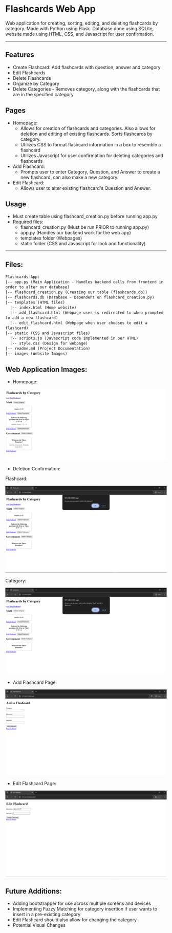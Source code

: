 # Flashcards Web App

Web application for creating, sorting, editing, and deleting flashcards by category.
Made with Python using Flask. Database done using SQLite, website made using HTML, CSS, and Javascript for user confirmation.

---

## Features
- Create Flashcard: Add flashcards with question, answer and category
- Edit Flashcards
- Delete Flashcards
- Organize by Category
- Delete Categories - Removes category, along with the flashcards that are in the specified category

## Pages

- Homepage:
    - Allows for creation of flashcards and categories. Also allows for deletion and editing of existing flashcards. Sorts flashcards by category.
    - Utilizes CSS to format flashcard information in a box to resemble a flashcard
    - Utilizes Javascript for user confirmation for deleting categories and flashcards
- Add Flashcard:
    - Prompts user to enter Category, Question, and Answer to create a new flashcard, can also make a new category.
- Edit Flashcard: 
    - Allows user to alter existing flashcard's Question and Answer.

## Usage

- Must create table using flashcard_creation.py before running app.py
- Required files:
    - flashcard_creation.py (Must be run PRIOR to running app.py)
    - app.py (Handles our backend work for the web app)
    - templates folder (Webpages)
    - static folder (CSS and Javascript for look and functionality)


---

## Files:
```
Flashcards-App:
|-- app.py (Main Application - Handles backend calls from frontend in order to alter our database)
|-- flashcard_creation.py (Creating our table (flashcards.db))
|-- flashcards.db (Database - Dependent on flashcard_creation.py)
|-- templates (HTML files)
  |-- index.html (Home website)
  |-- add_flashcard.html (Webpage user is redirected to when prompted to add a new flashcard)
  |-- edit_flashcard.html (Webpage when user chooses to edit a flashcard)
|-- static (CSS and Javascript files)
  |-- scripts.js (Javascript code implemented in our HTML)
  |-- style.css (Design for webpage)
|-- readme.md (Project Documentation)
|-- images (Website Images)

```


## Web Application Images:

- Homepage:

![Homepage](./images/homepage.png)

- Deletion Confirmation:

Flashcard:

![Flashcard Deletion](./images/flashcard-deletion.png)

Category:

![Category Deletion](./images/category-deletion.png)

- Add Flashcard Page:

![Add Flashcard](./images/add-flashcard.png)

- Edit Flashcard Page:

![Edit Flashcard](./images/edit-flashcard.png)



## Future Additions:
- Adding bootstrapper for use across multiple screens and devices
- Implementing Fuzzy Matching for category insertion if user wants to insert in a pre-existing category
- Edit Flashcard should also allow for changing the category
- Potential Visual Changes

